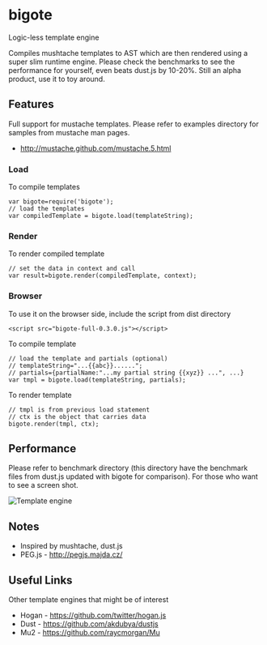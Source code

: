# bigote
Logic-less template engine

Compiles mushtache templates to AST which are then rendered using a super slim runtime engine. Please check the benchmarks to see the performance for yourself, even beats dust.js by 10-20%. Still an alpha product, use it to toy around.

## Features
Full support for mustache templates. Please refer to examples directory for samples from mustache man pages.

   * http://mustache.github.com/mustache.5.html

### Load
To compile templates

    var bigote=require('bigote');
    // load the templates
    var compiledTemplate = bigote.load(templateString);

### Render
To render compiled template

    // set the data in context and call
    var result=bigote.render(compiledTemplate, context);

### Browser
To use it on the browser side, include the script from dist directory

    <script src="bigote-full-0.3.0.js"></script>

To compile template

    // load the template and partials (optional)
    // templateString="...{{abc}}......";
    // partials={partialName:"...my partial string {{xyz}} ...", ...}
    var tmpl = bigote.load(templateString, partials);

To render template

    // tmpl is from previous load statement
    // ctx is the object that carries data
    bigote.render(tmpl, ctx);


## Performance
Please refer to benchmark directory (this directory have the benchmark files from dust.js updated with bigote for comparison). For those who want to see a screen shot.

![Template engine](bigote/tree/master/doc/images/performance.png "Performance shootout")

## Notes
  * Inspired by mushtache, dust.js
  * PEG.js - http://pegjs.majda.cz/

## Useful Links
Other template engines that might be of interest
  * Hogan - https://github.com/twitter/hogan.js
  * Dust - https://github.com/akdubya/dustjs
  * Mu2 - https://github.com/raycmorgan/Mu

